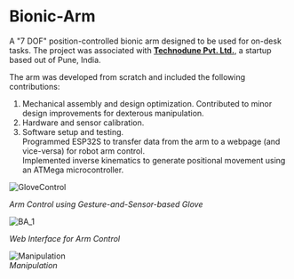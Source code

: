 # Bionic-Arm
A "7 DOF" position-controlled bionic arm designed to be used for on-desk tasks. The project was associated with **[Technodune Pvt. Ltd.](http://technodune.com/)**, a startup based out of Pune, India.

The arm was developed from scratch and included the following contributions:
  1. Mechanical assembly and design optimization.
     Contributed to minor design improvements for dexterous manipulation.
  2. Hardware and sensor calibration.
  3. Software setup and testing.   
     Programmed ESP32S to transfer data from the arm to a webpage (and vice-versa) for robot arm control.   
     Implemented inverse kinematics to generate positional movement using an ATMega microcontroller.   


![GloveControl](https://github.com/pradnyas5/Bionic-Arm/assets/93536494/0cf89bba-8bbc-4ee5-99ff-08606202c2c5)  

*Arm Control using Gesture-and-Sensor-based Glove*

![BA_1](https://github.com/pradnyas5/Bionic-Arm/assets/93536494/7006fe3f-774d-4659-b3de-6183eef51db5)    

*Web Interface for Arm Control*    

![Manipulation](https://github.com/pradnyas5/Bionic-Arm/assets/93536494/bf136da4-a7b2-4451-bc23-84cf588de38d)   
*Manipulation*

